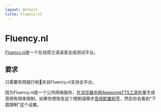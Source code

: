 ```yaml
---
layout: default
title: Fluency.nl
---
```

# Fluency.nl

<!-- [Fluency.nl](http://www.fluency.nl) is  an online text-to-speech demo offering several voices for the Dutch  language. -->

[Fluency.nl](http://www.fluency.nl)是一个在线荷兰语语音合成测试平台。

<!-- ## Requirements -->

## 要求

<!-- An Internet connection is required to use Fluency.nl from AwesomeTTS in  addition to having `mplayer` available. Fluency.nl is available  on all operating systems. -->

只需要有网就行啦:clap:并且Fluency.nl支持全平台。

<!-- Because Fluency.nl is a public Internet service, mass generation of MP3s  using the [tool in the Card Browser](/usage/browser.html) is  rate-limited. If you would like to tweak the rate-limiting behavior for your  installation of AwesomeTTS, go to the [MP3s  configuration tab](/config/mp3s.html) and look for the &ldquo;Download Throttling&rdquo;  settings. -->

因为Fluency.nl是一个公共网络服务，[在浏览器中用AwesomeTTS工具](/usage/browser.html)批量生成音频有频率限制，如果你想改变这个限制请移步[音频配置标签](/config/mp3s.html)，然后你会看到“下载限制”这个设置。